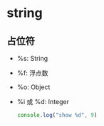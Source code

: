 # string

## 占位符

- %s: String

- %f: 浮点数

- %o: Object

- %i 或 %d: Integer

  ```js
  console.log("show %d", 9)
  ```

   


